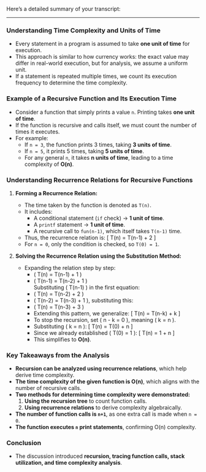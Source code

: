 Here’s a detailed summary of your transcript:

---

### **Understanding Time Complexity and Units of Time**

- Every statement in a program is assumed to take **one unit of time** for execution.
- This approach is similar to how currency works: the exact value may differ in real-world execution, but for analysis, we assume a uniform unit.
- If a statement is repeated multiple times, we count its execution frequency to determine the time complexity.

### **Example of a Recursive Function and Its Execution Time**

- Consider a function that simply prints a value `n`. Printing takes **one unit of time**.
- If the function is recursive and calls itself, we must count the number of times it executes.
- For example:
  - If `n = 3`, the function prints 3 times, taking **3 units of time**.
  - If `n = 5`, it prints 5 times, taking **5 units of time**.
  - For any general `n`, it takes **n units of time**, leading to a time complexity of **O(n)**.

### **Understanding Recurrence Relations for Recursive Functions**

1. **Forming a Recurrence Relation:**

   - The time taken by the function is denoted as `T(n)`.
   - It includes:
     - A conditional statement (`if` check) → **1 unit of time**.
     - A `printf` statement → **1 unit of time**.
     - A recursive call to `fun(n-1)`, which itself takes `T(n-1)` time.
   - Thus, the recurrence relation is:
     \[
     T(n) = T(n-1) + 2
     \]
   - For `n = 0`, only the condition is checked, so `T(0) = 1`.

2. **Solving the Recurrence Relation using the Substitution Method:**
   - Expanding the relation step by step:
     - \( T(n) = T(n-1) + 1 \)
     - \( T(n-1) = T(n-2) + 1 \)  
       Substituting \( T(n-1) \) in the first equation:
     - \( T(n) = T(n-2) + 2 \)
     - \( T(n-2) = T(n-3) + 1 \), substituting this:
     - \( T(n) = T(n-3) + 3 \)
     - Extending this pattern, we generalize:
       \[
       T(n) = T(n-k) + k
       \]
     - To stop the recursion, set \( n - k = 0 \), meaning \( k = n \).
     - Substituting \( k = n \):
       \[
       T(n) = T(0) + n
       \]
     - Since we already established \( T(0) = 1 \):
       \[
       T(n) = 1 + n
       \]
     - This simplifies to **O(n)**.

### **Key Takeaways from the Analysis**

- **Recursion can be analyzed using recurrence relations**, which help derive time complexity.
- **The time complexity of the given function is O(n)**, which aligns with the number of recursive calls.
- **Two methods for determining time complexity were demonstrated:**
  1. **Using the recursion tree** to count function calls.
  2. **Using recurrence relations** to derive complexity algebraically.
- **The number of function calls is `n+1`**, as one extra call is made when `n = 0`.
- **The function executes `n` print statements**, confirming O(n) complexity.

### **Conclusion**

- The discussion introduced **recursion, tracing function calls, stack utilization, and time complexity analysis**.
